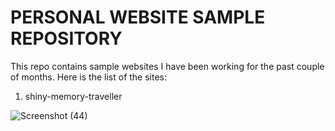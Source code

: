 # PERSONAL WEBSITE SAMPLE REPOSITORY

This repo contains sample websites I have been working for the past couple of months. Here is the list of the sites:
1. shiny-memory-traveller

![Screenshot (44)](https://user-images.githubusercontent.com/79806436/196604115-9b8f6baf-9a3e-46bf-9110-45c8e2280dce.png)
